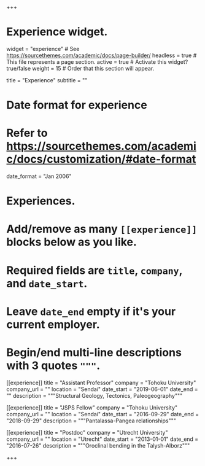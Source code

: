 +++
# Experience widget.
widget = "experience"  # See https://sourcethemes.com/academic/docs/page-builder/
headless = true  # This file represents a page section.
active = true  # Activate this widget? true/false
weight = 15  # Order that this section will appear.

title = "Experience"
subtitle = ""

# Date format for experience
#   Refer to https://sourcethemes.com/academic/docs/customization/#date-format
date_format = "Jan 2006"

# Experiences.
#   Add/remove as many `[[experience]]` blocks below as you like.
#   Required fields are `title`, `company`, and `date_start`.
#   Leave `date_end` empty if it's your current employer.
#   Begin/end multi-line descriptions with 3 quotes `"""`.

[[experience]]
  title = "Assistant Professor"
  company = "Tohoku University"
  company_url = ""
  location = "Sendai"
  date_start = "2019-06-01"
  date_end = ""
  description = """Structural Geology, Tectonics, Paleogeography"""

[[experience]]
  title = "JSPS Fellow"
  company = "Tohoku University"
  company_url = ""
  location = "Sendai"
  date_start = "2016-09-29"
  date_end = "2018-09-29"
  description = """Pantalassa-Pangea relationships"""

[[experience]]
  title = "Postdoc"
  company = "Utrecht University"
  company_url = ""
  location = "Utrecht"
  date_start = "2013-01-01"
  date_end = "2016-07-26"
  description = """Oroclinal bending in the Talysh-Alborz"""

+++
